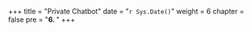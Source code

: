 +++
title = "Private Chatbot"
date = "`r Sys.Date()`"
weight = 6
chapter = false
pre = "<b>6. </b>"
+++
